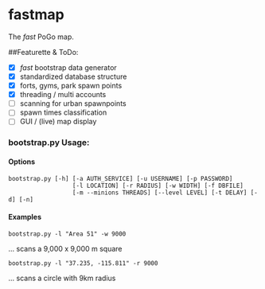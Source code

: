 fastmap
=======

The *fast* PoGo map.

##Featurette & ToDo:

- [x] *fast* bootstrap data generator
- [x] standardized database structure  
- [x] forts, gyms, park spawn points   
- [x] threading / multi accounts     
- [ ] scanning for urban spawnpoints  
- [ ] spawn times classification
- [ ] GUI / (live) map display

### bootstrap.py Usage:

#### Options

    bootstrap.py [-h] [-a AUTH_SERVICE] [-u USERNAME] [-p PASSWORD]
                      [-l LOCATION] [-r RADIUS] [-w WIDTH] [-f DBFILE]
                      [-m --minions THREADS] [--level LEVEL] [-t DELAY] [-d] [-n]

#### Examples

    bootstrap.py -l "Area 51" -w 9000
... scans a 9,000 x 9,000 m square

    bootstrap.py -l "37.235, -115.811" -r 9000
... scans a circle with 9km radius 






